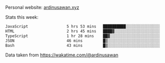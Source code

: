 Personal website: [ardinusawan.xyz](https://ardinusawan.xyz)

Stats this week:
<!--START_SECTION:waka-->

```txt
JavaScript                 5 hrs 53 mins   ██████████░░░░░░░░░░░░░░░   40.45 %
HTML                       2 hrs 45 mins   ████▓░░░░░░░░░░░░░░░░░░░░   18.90 %
TypeScript                 1 hr 28 mins    ██▓░░░░░░░░░░░░░░░░░░░░░░   10.11 %
JSON                       46 mins         █▒░░░░░░░░░░░░░░░░░░░░░░░   05.30 %
Bash                       43 mins         █▒░░░░░░░░░░░░░░░░░░░░░░░   05.00 %
```

<!--END_SECTION:waka-->
Data taken from https://wakatime.com/@ardinusawan
